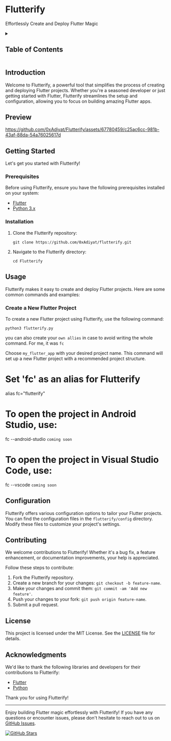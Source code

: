 # Flutterify

Effortlessly Create and Deploy Flutter Magic

<details>
  <summary><h2>Table of Contents</h1></summary>

  - [Introduction](#introduction)
  - [Preview](#preview)
  - [Getting Started](#getting-started)
    - [Prerequisites](#prerequisites)
    - [Installation](#installation)
  - [Usage](#usage)
  - [Configuration](#configuration)
  - [Contributing](#contributing)
  - [License](#license)
  - [Acknowledgments](#acknowledgments)
</details>


## Introduction

Welcome to Flutterify, a powerful tool that simplifies the process of creating and deploying Flutter projects. Whether you're a seasoned developer or just getting started with Flutter, Flutterify streamlines the setup and configuration, allowing you to focus on building amazing Flutter apps.

## Preview


https://github.com/0xAdiyat/Flutterify/assets/67780459/c25ac6cc-981b-43af-88da-54a76025617d



## Getting Started

Let's get you started with Flutterify!

### Prerequisites

Before using Flutterify, ensure you have the following prerequisites installed on your system:

- [Flutter](https://flutter.dev/docs/get-started/install)
- [Python 3.x](https://www.python.org/downloads/)

### Installation

1. Clone the Flutterify repository:

   ```shell
   git clone https://github.com/0xAdiyat/flutterify.git
   ```

2. Navigate to the Flutterify directory:

   ```shell
   cd Flutterify
   ```

## Usage

Flutterify makes it easy to create and deploy Flutter projects. Here are some common commands and examples:

### Create a New Flutter Project

To create a new Flutter project using Flutterify, use the following command:

```shell
python3 flutterify.py
```
you can also create your `own allies` in case to avoid writing the whole command. For me, it was `fc` 

Choose `my_flutter_app` with your desired project name. This command will set up a new Flutter project with a recommended project structure.

# Set 'fc' as an alias for Flutterify
alias fc="flutterify"

# To open the project in Android Studio, use:
fc --android-studio `coming soon`

# To open the project in Visual Studio Code, use:
fc --vscode `coming soon`


## Configuration

Flutterify offers various configuration options to tailor your Flutter projects. You can find the configuration files in the `flutterify/config` directory. Modify these files to customize your project's settings.

## Contributing

We welcome contributions to Flutterify! Whether it's a bug fix, a feature enhancement, or documentation improvements, your help is appreciated.

Follow these steps to contribute:

1. Fork the Flutterify repository.
2. Create a new branch for your changes: `git checkout -b feature-name`.
3. Make your changes and commit them: `git commit -am 'Add new feature'`.
4. Push your changes to your fork: `git push origin feature-name`.
5. Submit a pull request.

## License

This project is licensed under the MIT License. See the [LICENSE](LICENSE) file for details.

## Acknowledgments

We'd like to thank the following libraries and developers for their contributions to Flutterify:

- [Flutter](https://flutter.dev/)
- [Python](https://www.python.org/)

Thank you for using Flutterify!

---

Enjoy building Flutter magic effortlessly with Flutterify! If you have any questions or encounter issues, please don't hesitate to reach out to us on [GitHub Issues](https://github.com/yourusername/flutterify/issues).

[![GitHub Stars](https://img.shields.io/github/stars/0xAdiyat/flutterify)](https://github.com/0xAdiyat/flutterify/stargazers)
